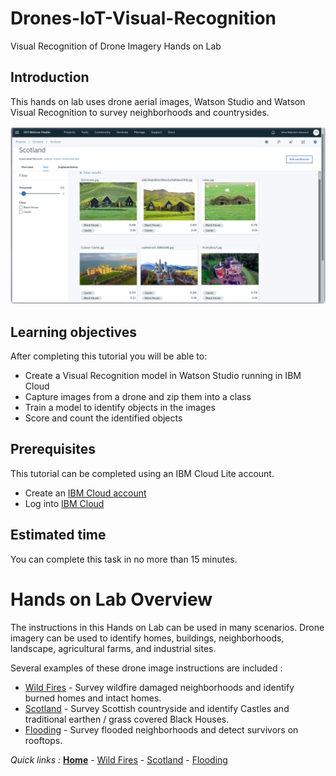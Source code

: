 # Drones-IoT-Visual-Recognition
Visual Recognition of Drone Imagery Hands on Lab

## Introduction

This hands on lab uses drone aerial images, Watson Studio and Watson Visual Recognition to survey neighborhoods and countrysides.

![Watson Studio screenshot](/Scotland/screenshots/WatsonStudio-VisualRecognitionModelTestResults.png)

## Learning objectives

After completing this tutorial you will be able to:

* Create a Visual Recognition model in Watson Studio running in IBM Cloud
* Capture images from a drone and zip them into a class
* Train a model to identify objects in the images
* Score and count the identified objects

## Prerequisites

This tutorial can be completed using an IBM Cloud Lite account.

* Create an [IBM Cloud account](https://console.bluemix.net/registration)
* Log into [IBM Cloud](https://console.bluemix.net/login)

## Estimated time

You can complete this task in no more than 15 minutes.

# Hands on Lab Overview

The instructions in this Hands on Lab can be used in many scenarios.  Drone imagery can be used to identify homes, buildings, neighborhoods, landscape, agricultural farms, and industrial sites.

Several examples of these drone image instructions are included :

* [Wild Fires](/WildFires/WILDFIRES.md) - Survey wildfire damaged neighborhoods and identify burned homes and intact homes.
* [Scotland](/Scotland/SCOTLAND.md) - Survey Scottish countryside and identify Castles and traditional earthen / grass covered Black Houses.
* [Flooding](/Flooding/FLOODING.md) - Survey flooded neighborhoods and detect survivors on rooftops.

*Quick links :*
[**Home**](/README.md) - [Wild Fires](/WildFires/WILDFIRES.md) - [Scotland](/Scotland/SCOTLAND.md) - [Flooding](/Flooding/FLOODING.md)
